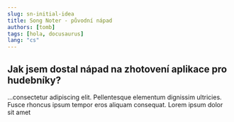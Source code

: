 ```yaml
---
slug: sn-initial-idea
title: Song Noter - původní nápad
authors: [tomb]
tags: [hola, docusaurus]
lang: "cs"
---
```


## Jak jsem dostal nápad na zhotovení aplikace pro hudebníky?

<!-- truncate -->

...consectetur adipiscing elit. Pellentesque elementum dignissim ultricies. Fusce rhoncus ipsum tempor eros aliquam consequat. Lorem ipsum dolor sit amet
